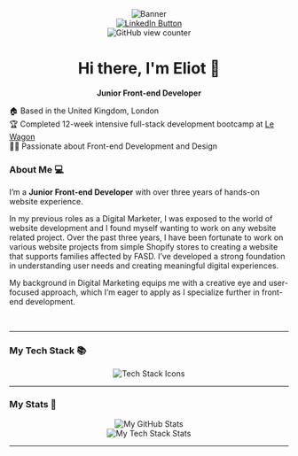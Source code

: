 <div id="header" align="center">
  <img src="https://media3.giphy.com/media/v1.Y2lkPTc5MGI3NjExb2xha2Uxb2hjdXM5cHE5OWg2bnVlYWoxcmVqZmhhZnljcTZ2cWxhNCZlcD12MV9pbnRlcm5hbF9naWZfYnlfaWQmY3Q9Zw/Lny6Rw04nsOOc/giphy.gif" alt="Banner">

  <div>
    <a href="https://www.linkedin.com/in/eliot-smith-747730218/" target="_blank">
      <img src="https://img.shields.io/badge/LinkedIn-blue?logo=linkedin&logoColor=white&style=for-the-badge" alt="LinkedIn Button">
    </a>
  </div>

  <img src="https://komarev.com/ghpvc/?username=EliotSmith19&color=green" alt="GitHub view counter">
  
  <h1>Hi there, I'm Eliot 👋</h1>
  <p><strong>Junior Front-end Developer</strong></p>
  
</div>

🏠 Based in the United Kingdom, London<br>
🏆 Completed 12-week intensive full-stack development bootcamp at <a href="https://www.lewagon.com/web-development-course" target="_blank">Le Wagon</a><br>
🧑‍💻 Passionate about Front-end Development and Design


### About Me 💻
<p>I’m a <strong>Junior Front-end Developer</strong> with over three years of hands-on website experience.

In my previous roles as a Digital Marketer, I was exposed to the world of website development and I found myself wanting to work on any website related project. Over the past three years, I have been fortunate to work on various website projects from simple Shopify stores to creating a website that supports families affected by FASD. I’ve developed a strong foundation in understanding user needs and creating meaningful digital experiences.

My background in Digital Marketing equips me with a creative eye and user-focused approach, which I’m eager to apply as I specialize further in front-end development.</p><br>

---
### My Tech Stack 📚
<div id="stack" align="center">
  <img src="https://skillicons.dev/icons?i=html,css,js,ruby,sass,rails,figma,heroku,wordpress" alt="Tech Stack Icons">
</div>

---
### My Stats 🔢
<div id="stack" align="center">
  <img src="https://github-readme-stats.vercel.app/api?username=EliotSmith19&show_icons=true&theme=transparent" alt="My GitHub Stats"><br>
  <img src="https://github-readme-stats.vercel.app/api/top-langs/?username=EliotSmith19&layout=donut" alt="My Tech Stack Stats">
</div>

---
